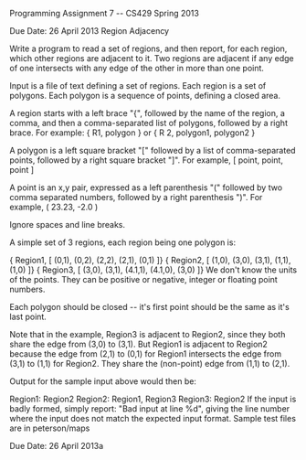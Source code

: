 Programming Assignment 7 -- CS429 Spring 2013

Due Date: 26 April 2013
Region Adjacency

Write a program to read a set of regions, and then report, for each region,
which other regions are adjacent to it. Two regions are adjacent if any edge of
one intersects with any edge of the other in more than one point.

Input is a file of text defining a set of regions. Each region is a set of
polygons. Each polygon is a sequence of points, defining a closed area.

A region starts with a left brace "{", followed by the name of the region, a
comma, and then a comma-separated list of polygons, followed by a right brace.
For example: { R1, polygon } or { R 2, polygon1, polygon2 }

A polygon is a left square bracket "[" followed by a list of comma-separated
points, followed by a right square bracket "]". For example, [ point, point,
point ]

A point is an x,y pair, expressed as a left parenthesis "(" followed by two
comma separated numbers, followed by a right parenthesis ")". For example, (
23.23, -2.0 )

Ignore spaces and line breaks.

A simple set of 3 regions, each region being one polygon is:

{ Region1, [ (0,1), (0,2), (2,2), (2,1), (0,1) ]}
{ Region2, [ (1,0), (3,0), (3,1), (1,1), (1,0) ]}
{ Region3, [ (3,0), (3,1), (4.1,1), (4.1,0), (3,0) ]}
We don't know the units of the points. They can be positive or negative,
integer or floating point numbers.

Each polygon should be closed -- it's first point should be the same as it's
last point.

Note that in the example, Region3 is adjacent to Region2, since they both share
the edge from (3,0) to (3,1). But Region1 is adjacent to Region2 because the
edge from (2,1) to (0,1) for Region1 intersects the edge from (3,1) to (1,1)
for Region2. They share the (non-point) edge from (1,1) to (2,1).

Output for the sample input above would then be:

Region1: Region2
Region2: Region1, Region3
Region3: Region2
If the input is badly formed, simply report: "Bad input at line %d", giving the
line number where the input does not match the expected input format.
Sample test files are in peterson/maps

Due Date: 26 April 2013a
